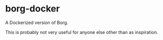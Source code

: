 # borg-docker

A Dockerized version of Borg.

This is probably not very useful for anyone else other than as inspiration.
